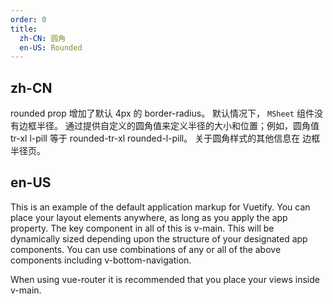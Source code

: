 ```yaml
---
order: 0
title:
  zh-CN: 圆角
  en-US: Rounded
---
```


## zh-CN

rounded prop 增加了默认 4px 的 border-radius。 默认情况下， `MSheet` 组件没有边框半径。 通过提供自定义的圆角值来定义半径的大小和位置；例如，圆角值 tr-xl l-pill 等于 rounded-tr-xl rounded-l-pill。 关于圆角样式的其他信息在 边框半径页。

## en-US

This is an example of the default application markup for Vuetify. You can place your layout elements anywhere, as long as you apply the app property. The key component in all of this is v-main. This will be dynamically sized depending upon the structure of your designated app components. You can use combinations of any or all of the above components including v-bottom-navigation.

When using vue-router it is recommended that you place your views inside v-main.
